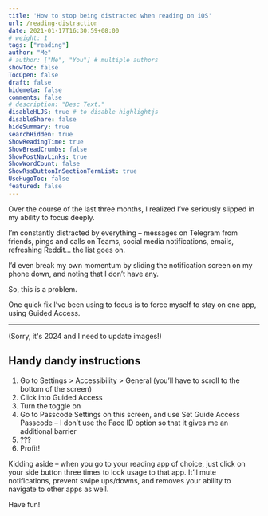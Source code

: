 ```yaml
---
title: 'How to stop being distracted when reading on iOS'
url: /reading-distraction
date: 2021-01-17T16:30:59+08:00
# weight: 1
tags: ["reading"]
author: "Me"
# author: ["Me", "You"] # multiple authors
showToc: false
TocOpen: false
draft: false
hidemeta: false
comments: false
# description: "Desc Text."
disableHLJS: true # to disable highlightjs
disableShare: false
hideSummary: true
searchHidden: true
ShowReadingTime: true
ShowBreadCrumbs: false
ShowPostNavLinks: true
ShowWordCount: false
ShowRssButtonInSectionTermList: true
UseHugoToc: false
featured: false
---
```


Over the course of the last three months, I realized I’ve seriously slipped in my ability to focus deeply.

I’m constantly distracted by everything – messages on Telegram from friends, pings and calls on Teams, social media notifications, emails, refreshing Reddit… the list goes on. 

I’d even break my own momentum by sliding the notification screen on my phone down, and noting that I don’t have any.

So, this is a problem.

One quick fix I’ve been using to focus is to force myself to stay on one app, using Guided Access.

***

(Sorry, it's 2024 and I need to update images!)

## Handy dandy instructions

1. Go to Settings > Accessibility > General (you’ll have to scroll to the bottom of the screen)
2. Click into Guided Access
3. Turn the toggle on
4. Go to Passcode Settings on this screen, and use Set Guide Access Passcode – I don’t use the Face ID option so that it gives me an additional barrier
5. ???
6. Profit!

Kidding aside – when you go to your reading app of choice, just click on your side button three times to lock usage to that app. It’ll mute notifications, prevent swipe ups/downs, and removes your ability to navigate to other apps as well.

Have fun!